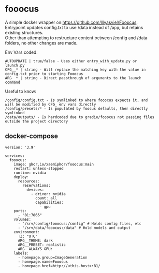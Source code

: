 # fooocus

A simple docker wrapper on https://github.com/lllyasviel/Fooocus.   
Entrypoint updates config.txt to use /data instead of /app, but retains existing structures.   
Other than attempting to restructure content between /config and /data folders, no other changes are made.

Env Vars coded:
```
AUTOUPDATE | true/false - Uses either entry_with_update.py or launch.py
CFG__* | string - Will replace the matching key with the value in config.txt prior to starting Fooocus
ARG__* | string - Direct passthrough of arguments to the launch command
```

Useful to know:
```
/config/config.txt - Is symlinked to where fooocus expects it, and will be modified by CFG_ env vars directly
/config/presets/* - Is populated by foocus defaults, then directly symlinked
/data/outputs/ - Is hardcoded due to gradio/fooocus not passing files outside the project directory
```

## docker-compose
```
version: '3.9'

services:
  fooocus:
    image: ghcr.io/xaemiphor/fooocus:main
    restart: unless-stopped
    runtime: nvidia
    deploy:
      resources:
        reservations:
          devices:
            - driver: nvidia
              count: all
              capabilities:
                - gpu
    ports:
      - "81:7865"
    volumes:
      - "/srv/config/fooocus:/config" # Holds config files, etc
      - "/srv/data/fooocus:/data" # Hold models and output
    environment:
      TZ: "UTC"
      ARG__THEME: dark
      ARG__PRESET: realistic
      ARG__ALWAYS_GPU:
    labels:
      - homepage.group=ImageGeneration
      - homepage.name=Fooocus
      - homepage.href=http://<this-host>:81/

```
